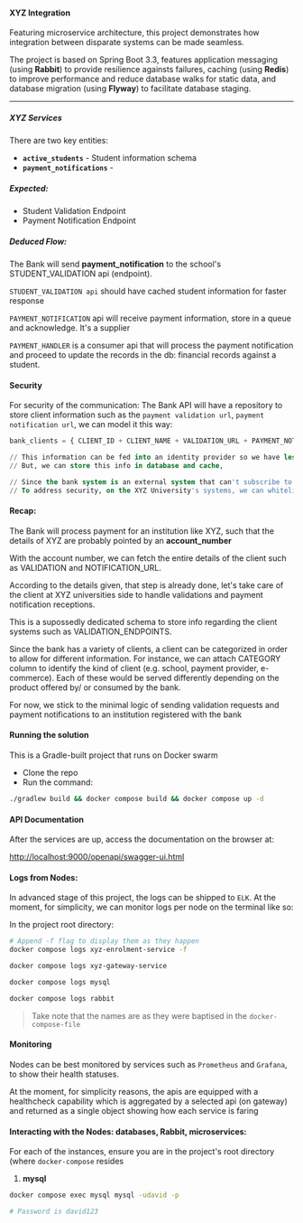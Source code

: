 #### XYZ Integration

Featuring microservice architecture, this project demonstrates how integration between disparate systems can be made seamless. 

The project is based on Spring Boot 3.3, features application messaging (using __Rabbit__) to provide resilience againsts failures, caching (using __Redis__) 
to improve performance and reduce database walks for static data, and database migration (using __Flyway__) to facilitate database staging.

___

##### XYZ Services

There are two key entities:
* __`active_students`__ - Student information schema
* __`payment_notifications`__ - 


##### Expected:
* Student Validation Endpoint
* Payment Notification Endpoint

##### Deduced Flow:
The Bank will send __payment_notification__ to the school's STUDENT_VALIDATION api (endpoint).

`STUDENT_VALIDATION api` should have cached student information for faster response


`PAYMENT_NOTIFICATION` api will receive payment information, store in a queue and acknowledge. It's a supplier

`PAYMENT_HANDLER` is a consumer api that will process the payment notification and proceed to update the records in the db: financial records against a student.


#### Security
For security of the communication:
The Bank API will have a repository to store client information such as the `payment validation url`, `payment notification url`, we can model it this way:

```sql
bank_clients = { CLIENT_ID + CLIENT_NAME + VALIDATION_URL + PAYMENT_NOTIFICATION_URL }

// This information can be fed into an identity provider so we have less burden of maintaining the clients.
// But, we can store this info in database and cache,

// Since the bank system is an external system that can't subscribe to the XYZ's apis, we enhance security of the enpoints with the following approach:
// To address security, on the XYZ University's systems, we can whitelist which IPs (the bank IP/ hostname) to allow for the payment validation and notifications
```

#### Recap:

The Bank will process payment for an institution like XYZ, such that the details of XYZ are probably pointed by an __account_number__ 

With the account number, we can fetch the entire details of the client such as VALIDATION and NOTIFICATION_URL.

According to the details given, that step is already done, let's take care of the client at XYZ universities side to handle validations and payment notification receptions.

This is a supossedly dedicated schema to store info regarding the client systems such as VALIDATION_ENDPOINTS.

Since the bank has a variety of clients, a client can be categorized in order to allow for different information. For instance, we can attach CATEGORY 
column to identify the kind of client (e.g. school, payment provider, e-commerce). Each of these would be served differently depending on the product offered by/ 
or consumed by the bank.

For now, we stick to the minimal logic of sending validation requests and payment notifications to an institution registered with the bank


#### Running the solution
This is a Gradle-built project that runs on Docker swarm

* Clone the repo
* Run the command:
```sh
./gradlew build && docker compose build && docker compose up -d
```


#### API Documentation
After the services are up, access the documentation on the browser at:

[http://localhost:9000/openapi/swagger-ui.html](http://localhost:9000/openapi/swagger-ui.html)

#### Logs from Nodes:
In advanced stage of this project, the logs can be shipped to `ELK`. At the moment, for simplicity, we can monitor logs per node on the terminal like so:

In the project root directory:
```sh
# Append -f flag to display them as they happen 
docker compose logs xyz-enrolment-service -f

docker compose logs xyz-gateway-service

docker compose logs mysql

docker compose logs rabbit
```
> Take note that the names are as they were baptised in the `docker-compose-file`


#### Monitoring
Nodes can be best monitored by services such as ``Prometheus`` and ``Grafana``, to show their health statuses.

At the moment, for simplicity reasons, the apis are equipped with a healthcheck capability 
which is aggregated by a selected api (on gateway) and returned as a single object showing how each service is faring

#### Interacting with the Nodes: databases, Rabbit, microservices:

For each of the instances, ensure you are in the project's root directory (where ```docker-compose``` resides


1. __mysql__
```sh
docker compose exec mysql mysql -udavid -p

# Password is david123
```  



